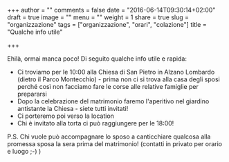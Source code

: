 +++
author = ""
comments = false
date = "2016-06-14T09:30:14+02:00"
draft = true
image = ""
menu = ""
weight = 1
share = true
slug = "organizzazione"
tags = ["organizzazione", "orari", "colazione"]
title = "Qualche info utile"

+++

Ehilà, ormai manca poco! Di seguito qualche info utile e rapida: 

* Ci troviamo per le 10:00 alla Chiesa di San Pietro in Alzano Lombardo (dietro il Parco Montecchio) - prima non ci si trova alla casa degli sposi perché così non facciamo fare le corse alle relative famiglie per prepararsi
* Dopo la celebrazione del matrimonio faremo l'aperitivo nel giardino antistante la Chiesa - siete tutti invitati!
* Ci porteremo poi verso la location
* Chi è invitato alla torta ci può raggiungere per le 18:00!

P.S. Chi vuole può accompagnare lo sposo a canticchiare qualcosa alla promessa sposa la sera prima del matrimonio! (contatti in privato per orario e luogo ;-) )